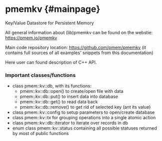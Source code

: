 pmemkv	{#mainpage}
===========================

Key/Value Datastore for Persistent Memory

All general information about (lib)pmemkv can be found on the webstie:
https://pmem.io/pmemkv

Main code repository location:
https://github.com/pmem/pmemkv
(it contains full sources of all examples' snippets from this documentation)

Here user can found description of C++ API.

### Important classes/functions ###

 * class pmem::kv::db, with its functions:
	* pmem::kv::db::open() to create/open file with data
	* pmem::kv::db::put() to insert data into database
	* pmem::kv::db::get() to read data back
	* pmem::kv::db::remove() to get rid of selected key (ant its value)
 * class pmem::kv::config to setup parameters to open/create database
 * class pmem::kv::tx for grouping operations into a single atomic action
 * class pmem::kv::db::iterator to iterate over records in db
 * enum class pmem::kv::status containing all possible statuses returned by
	most of public functions
